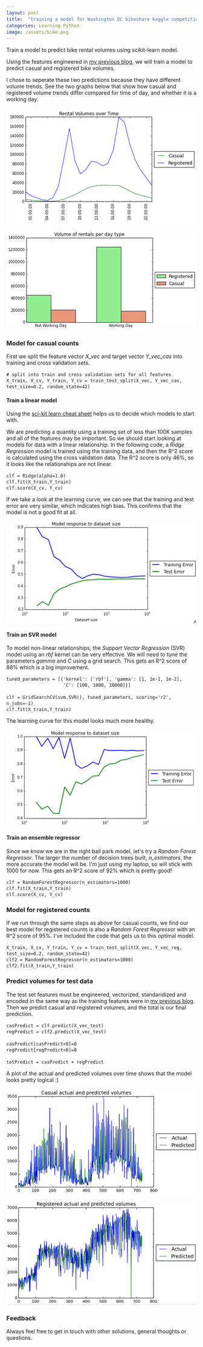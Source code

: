 ```yaml
---
layout: post
title:  "training a model for Washington DC bikeshare kaggle competition with Python"
categories: Learning Python
image: /assets/bike.png
---
```


Train a model to predict bike rental volumes using scikit-learn model.  
<!--more-->
Using the features engineered in [my previous blog](http://sarahleejane.github.io/learning/python/2015/01/11/feature-engineering-for-Washington-DC-bikeshare-kaggle-competition-with-Python.html), we will train a model to predict casual and registered bike volumes.  

I chose to seperate these two predictions because they have different volume trends.  See the two graphs below that show how casual and registered volume trends differ compared for time of day, and whether it is a working day.

![rental volume over time](/assets/bikeovertime.png)

![rental volume on working days](/assets/bikeworkingday.png)

### Model for casual counts
First we split the feature vector *X_vec* and target vector *Y_vec_cas* into training and cross validation sets.

	# split into train and cross validation sets for all features
	X_train, X_cv, Y_train, Y_cv = train_test_split(X_vec, Y_vec_cas, test_size=0.2, random_state=42)

#### Train a linear model
Using the [sci-kit learn cheat sheet](http://peekaboo-vision.blogspot.ch/2013/01/machine-learning-cheat-sheet-for-scikit.html) helps us to decide which models to start with.

We are predicting a quantity using a training set of less than 100K samples and all of the features may be important.  So we should start looking at models for data with a linear relationship.  In the following code, a *Ridge Regression* model is trained using the training data, and then the R^2 score is calculated using the cross validation data.  The R^2 score is only 46%, so it looks like the relationships are not linear. 

	clf = Ridge(alpha=1.0)
	clf.fit(X_train,Y_train)
	clf.score(X_cv, Y_cv)

If we take a look at the learning curve, we can see that the training and test error are very similar, which indicates high bias.  This confirms that the model is not a good fit at all.

![rental volume on working days](/assets/bikeridgecurve.png)

#### Train an SVR model
To model non-linear relationships, the *Support Vector Regression* (SVR) model using an *rbf* kernel can be very effective.  We will need to tune the parameters *gamma* and *C* using a grid search.  This gets an R^2 score of 88% which is a big improvement.

	tuned_parameters = [{'kernel': ['rbf'], 'gamma': [1, 1e-1, 1e-2],
	                     'C': [100, 1000, 10000]}]

	clf = GridSearchCV(svm.SVR(), tuned_parameters, scoring='r2', n_jobs=-1)
	clf.fit(X_train,Y_train)

The learning curve for this model looks much more healthy.

![rental volume on working days](/assets/bikesvrcurve.png)

#### Train an ensemble regressor
Since we know we are in the right ball park model, let's try a *Random Forest Regressor*.  The larger the number of decision trees built, *n_estimators*, the more accurate the model will be.  I'm just using my laptop, so will stick with 1000 for now.  This gets an R^2 score of 92% which is pretty good!

	clf = RandomForestRegressor(n_estimators=1000)
	clf.fit(X_train,Y_train)
	clf.score(X_cv, Y_cv)

### Model for registered counts
If we run through the same steps as above for casual counts, we find our best model for registered counts is also a *Random Forest Regressor* with an R^2 score of 95%.  I've included the code that gets us to this optimal model.

	X_train, X_cv, Y_train, Y_cv = train_test_split(X_vec, Y_vec_reg, test_size=0.2, random_state=42)
	clf2 = RandomForestRegressor(n_estimators=1000)
	clf2.fit(X_train,Y_train)

### Predict volumes for test data
The test set features must be engineered, vectorized, standaridized and encoded in the same way as the training features were in [my previous blog](http://sarahleejane.github.io/learning/python/2015/01/11/feature-engineering-for-Washington-DC-bikeshare-kaggle-competition-with-Python.html).  Then we predict casual and registered volumes, and the total is our final prediction.

	casPredict = clf.predict(X_vec_test)
	regPredict = clf2.predict(X_vec_test)

	casPredict[casPredict<0]=0
	regPredict[regPredict<0]=0

	totPredict = casPredict + regPredict

A plot of the actual and predicted volumes over time shows that the model looks pretty logical :)

![Actual and predicted casual volumes over time](/assets/bikecaspred.png)

![Actual and predicted registered volumes over time](/assets/bikeregpred.png)

### Feedback
Always feel free to get in touch with other solutions, general thoughts or questions.